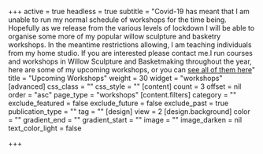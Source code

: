 +++
active = true
headless = true
subtitle = "Covid-19 has meant that I am unable to run my normal schedule of workshops for the time being. Hopefully as we release from the various levels of lockdown I will be able to organise some more of my popular willow sculpture and basketry workshops. In the meantime restrictions allowing, I am teaching individuals from my home studio. If you are interested please contact me.I run courses and workshops in Willow Sculpture and Basketmaking throughout the year, here are some of my upcoming workshops, or you can [see all of them here](/workshops)"
title = "Upcoming Workshops"
weight = 30
widget = "workshops"
[advanced]
css_class = ""
css_style = ""
[content]
count = 3
offset = nil
order = "asc"
page_type = "workshops"
[content.filters]
category = ""
exclude_featured = false
exclude_future = false
exclude_past = true
publication_type = ""
tag = ""
[design]
view = 2
[design.background]
color = ""
gradient_end = ""
gradient_start = ""
image = ""
image_darken = nil
text_color_light = false

+++
